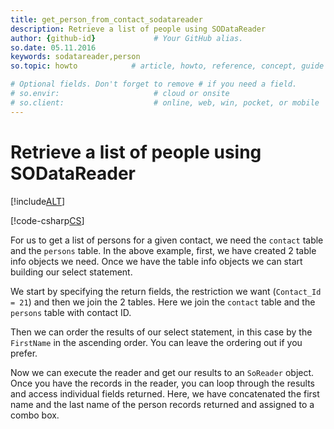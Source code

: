 ```yaml
---
title: get_person_from_contact_sodatareader
description: Retrieve a list of people using SODataReader
author: {github-id}             # Your GitHub alias.
so.date: 05.11.2016
keywords: sodatareader,person
so.topic: howto            # article, howto, reference, concept, guide

# Optional fields. Don't forget to remove # if you need a field.
# so.envir:                     # cloud or onsite
# so.client:                    # online, web, win, pocket, or mobile
---
```


# Retrieve a list of people using SODataReader

[!include[ALT](../../includes/note-using-sodatareader.md)]

[!code-csharp[CS](includes/get-persons-from-contact-sodatareader.cs)]

For us to get a list of persons for a given contact, we need the `contact` table and the `persons` table. In the above example, first, we have created 2 table info objects we need. Once we have the table info objects we can start building our select statement.

We start by specifying the return fields, the restriction we want (`Contact_Id = 21`) and then we join the 2 tables. Here we join the `contact` table and the `persons` table with contact ID.

Then we can order the results of our select statement, in this case by the `FirstName` in the ascending order. You can leave the ordering out if you prefer.

Now we can execute the reader and get our results to an `SoReader` object. Once you have the records in the reader, you can loop through the results and access individual fields returned. Here, we have concatenated the first name and the last name of the person records returned and assigned to a combo box.

<!-- Referenced links -->
[1]: ../../osql/so-data-reader.md
[2]: ../../osql/inded.md
